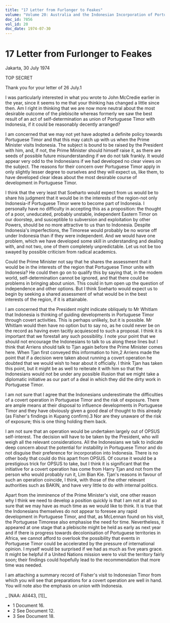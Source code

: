 ```yaml
---
title: "17 Letter from Furlonger to Feakes"
volume: "Volume 20: Australia and the Indonesian Incorporation of Portuguese Timor, 1974-1976"
doc_id: 7856
vol_id: 20
doc_date: 1974-07-30
---
```


# 17 Letter from Furlonger to Feakes

Jakarta, 30 July 1974

TOP SECRET

Thank you for your letter of 26 July.1

I was particularly interested in what you wrote to John McCredie earlier in the year, since it seems to me that your thinking has changed a little since then. Am I right in thinking that we are now more neutral about the most desirable outcome of the plebiscite whereas formerly we saw the best result of an act of self-determination as union of Portuguese Timor with Indonesia, if it could be reasonably decently arranged?

I am concerned that we may not yet have adopted a definite policy towards Portuguese Timor and that this may catch up with us when the Prime Minister visits Indonesia. The subject is bound to be raised by the President with him, and, if not, the Prime Minister should himself raise it, as there are seeds of possible future misunderstanding if we do not talk frankly. It would appear very odd to the Indonesians if we had developed no clear views on the subject. The reasons for their concern over Portuguese Timor apply in only slightly lesser degree to ourselves and they will expect us, like them, to have developed clear ideas about the most desirable course of development in Portuguese Timor.

I think that the very least that Soeharto would expect from us would be to share his judgment that it would be in the interests of the region-not only Indonesia-if Portuguese Timor were to become part of Indonesia. I personally have no difficulty in accepting this as a proposition: the thought of a poor, uneducated, probably unstable, independent Eastern Timor on our doorstep, and susceptible to subversion and exploitation by other Powers, should be no more attractive to us than to Indonesia. Despite Indonesia's imperfections, the Timorese would probably be no worse off under Indonesia than if they were independent. And we would have one problem, which we have developed some skill in understanding and dealing with, and not two, one of them completely unpredictable. Let us not be too swayed by possible criticism from radical academics.

Could the Prime Minister not say that he shares the assessment that it would be in the interests of the region that Portuguese Timor unite with Indonesia? He could then go on to qualify this by saying that, in the modem world, self-determination cannot be ignored, and that there could be problems in bringing about union. This could in tum open up the question of independence and other options. But I think Soeharto would expect us to begin by seeking a shared assessment of what would be in the best interests of the region, if it is attainable.

I am concerned that the President might indicate obliquely to Mr Whitlam that Indonesia is thinking of guiding developments in Portuguese Timor through covert activities. This is perhaps unlikely, but it is possible. Mr Whitlam would then have no option but to say no, as he could never be on the record as having even tacitly acquiesced to such a proposal. I think it is important that we forestall any such possibility. I note your point that we should not encourage the Indonesians to talk to us along these lines but I think that Arriens should talk to Tjan again before the Prime Minister comes here. When Tjan first conveyed this information to him,2 Arriens made the point that if a decision were taken about running a covert operation he doubted that we would wish to hear about it officially. I think Tjan has taken this point, but it might be as well to reiterate it with him so that the Indonesians would not be under any possible illusion that we might take a diplomatic initiative as our part of a deal in which they did the dirty work in Portuguese Timor.

I am not sure that I agree that the Indonesians underestimate the difficulties of a covert operation in Portuguese Timor and the risk of exposure. There are ample means at their disposal to influence developments in Portuguese Timor and they have obviously given a good deal of thought to this already (as Fisher's findings in Kupang confirm).3 Nor are they unaware of the risk of exposure; this is one thing holding them back.

I am not sure that an operation would be undertaken largely out of OPSUS self-interest. The decision will have to be taken by the President, who will weigh all the relevant considerations. All the Indonesians we talk to indicate deep concern about the potential for instability in Portuguese Timor and do not disguise their preference for incorporation into Indonesia. There is no other body that could do this apart from OPSUS. Of course it would be a prestigious trick for OPSUS to take, but I think it is significant that the initiative for a covert operation has come from Harry Tjan and not from the person who would probably run it, Lim Bian Kie. Tjan's reasons in favour of such an operation coincide, I think, with those of the other relevant authorities such as BAKIN, and have very little to do with internal politics.

Apart from the imminence of the Prime Minister's visit, one other reason why I think we need to develop a position quickly is that I am not at all so sure that we may have as much time as we would like to think. It is true that the Indonesians themselves do not appear to foresee any rapid development in Portuguese Timor, and that, as McLennan found on his visit, the Portuguese Timorese also emphasise the need for time. Nevertheless, it appeared at one stage that a plebiscite might be held as early as next year and if there is progress towards decolonisation of Portuguese territories in Africa, we cannot afford to overlook the possibility that events in Portuguese Timor could be accelerated by the pressure of international opinion. I myself would be surprised if we had as much as five years grace. It might be helpful if a United Nations mission were to visit the territory fairly soon; their findings could hopefully lead to the recommendation that more time was needed.

I am attaching a summary record of Fisher's visit to Indonesian Timor from which you will see that preparations for a covert operation are well in hand. You will note also the emphasis on union with Indonesia.

_ [NAA: All443, [1]]_

  * 1 Document 16.
  * 2 See Document 12.
  * 3 See Document 18.


